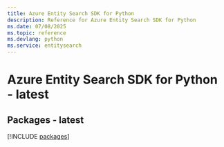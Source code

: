 ```yaml
---
title: Azure Entity Search SDK for Python
description: Reference for Azure Entity Search SDK for Python
ms.date: 07/08/2025
ms.topic: reference
ms.devlang: python
ms.service: entitysearch
---
```

# Azure Entity Search SDK for Python - latest
## Packages - latest
[!INCLUDE [packages](entity-search-index.md)]